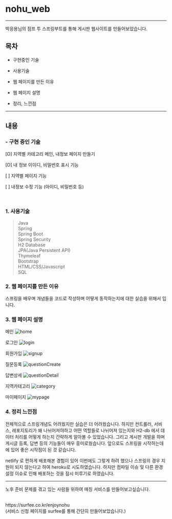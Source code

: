 # nohu_web

----

박응용님의 점프 투 스프링부트를 통해 게시판 웹사이트를 만들어보았습니다.
<br>

## 목차

- 구현중인 기술

- 사용기술

- 웹 페이지를 만든 이유

- 웹 페이지 설명

- 정리, 느낀점

----

## 내용

### - 구현 중인 기술

[O] 지역별 카테고리 메인, 내정보 페이지 만들기

[O] 내 정보 이이디, 비밀번호 표시 기능

[ ] 지역별 페이지 기능

[ ] 내정보 수정 기능 (아이디, 비밀번호 등)


<br>


### 1. 사용기술
> Java <br>
> Spring <br>
> Spring Boot <br>
> Spring Security <br>
> H2 Database <br>
> JPA(Java Persistent API) <br>
> Thymeleaf <br>
> Bootstrap <br>
> HTML/CSS/Javascript <br>
> SQL <br>

### 2. 웹 페이지를 만든 이유

스프링을 배우며 개념들을 코드로 작성하며 어떻게 동작하는지에 대한 실습을 위해서 입니다.

### 3. 웹 페이지 설명

메인
![home](https://user-images.githubusercontent.com/109144975/196932139-f06a8dfc-36e7-471c-b7d5-17f4c7ec3561.JPG)

로그인
![login](https://user-images.githubusercontent.com/109144975/196932174-3e4b8b25-e33d-43ad-87d7-6818556086c3.JPG)

회원가입
![signup](https://user-images.githubusercontent.com/109144975/196932205-a9a13c66-d2bf-4dc4-8019-71d576cb1af1.JPG)

질문등록
![questionCreate](https://user-images.githubusercontent.com/109144975/196932210-54aa2caf-a64e-4a29-b410-8063991e1934.JPG)

답변상세
![questionDetail](https://user-images.githubusercontent.com/109144975/196932222-d7302353-2aff-4974-b288-1ec6c57a92dd.JPG)

지역카테고리
![category](https://user-images.githubusercontent.com/109144975/196932232-d05b8924-9f28-4d89-a9fa-cb61a4cbef90.JPG)

마이페이지
![mypage](https://user-images.githubusercontent.com/109144975/200231069-8ad236fc-a2bb-42a4-b3a8-86f3890615e5.JPG)

### 4. 정리 느낀점

전체적으로 스프링개념도 어려웠지만 실습은 더 어려웠습니다. 하지만 컨트롤러, 서비스, 레포지토리가 왜 나뉘어져야하고 어떤 역할들로 나뉘어져 있는지와 H2-db 에서 데이터 처리를 어떻게 하는지 간략하게 알아볼 수 있었습니다. 그리고 게시판 개발을 하며 게시글 등록, 답변 등의 기능들이 매우 흥미로웠습니다. 앞으로도 스프링을 시작하는데에 있어 좋은 시작점이 된 것 같습니다.

netlify 로 편하게 배포해본 경험이 있어 이번에도 그렇게 하려 했으나 스프링의 경우 지원이 되지 않는다고 하여 heroku로 시도하였습니다. 하지만 컴파일 이슈 및 다른 환경설정 이슈로 인해 배포하는 것을 잠시 미루기로 하였습니다.

---

노후 준비 문제를 겪고 있는 사람들 위하여 매칭 서비스를 만들어보고싶습니다.

<br>

<div>
https://surfee.co.kr/enjoynohu
</div>
(서비스 신청 페이지를 surfee를 통해 간단히 만들어보았습니다.)